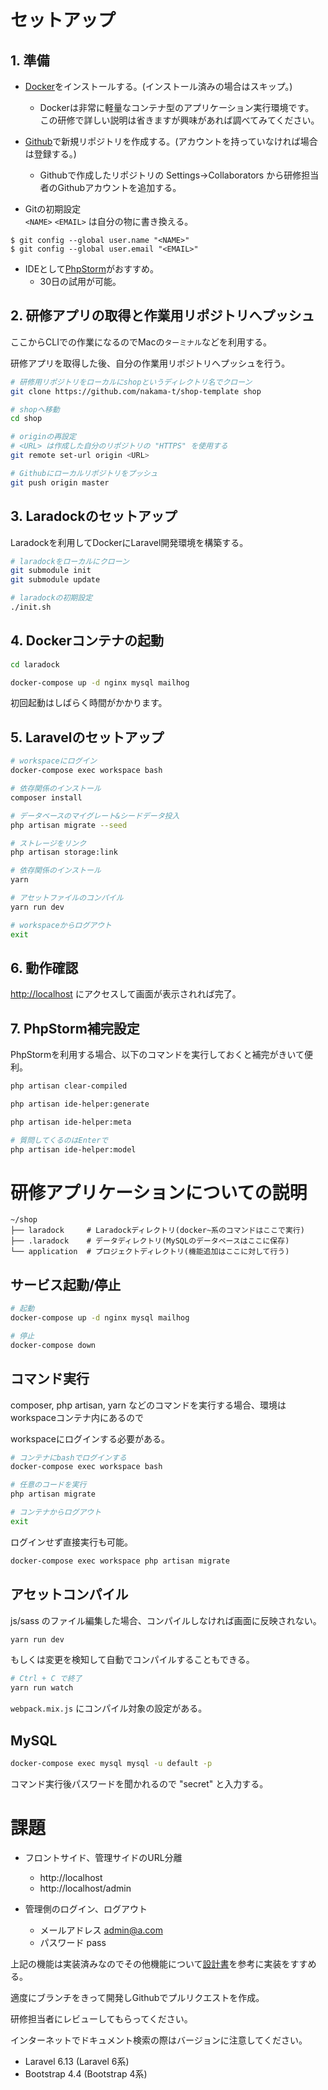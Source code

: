 # セットアップ

## 1. 準備

* [Docker](https://www.docker.com/docker-mac)をインストールする。(インストール済みの場合はスキップ。)
  * Dockerは非常に軽量なコンテナ型のアプリケーション実行環境です。<br>
    この研修で詳しい説明は省きますが興味があれば調べてみてください。

* [Github](https://github.com/)で新規リポジトリを作成する。(アカウントを持っていなければ場合は登録する。)

  * Githubで作成したリポジトリの Settings->Collaborators から研修担当者のGithubアカウントを追加する。

* Gitの初期設定<br>
  `<NAME>` `<EMAIL>` は自分の物に書き換える。
```base
$ git config --global user.name "<NAME>"
$ git config --global user.email "<EMAIL>"
```

* IDEとして[PhpStorm](https://www.jetbrains.com/ja-jp/phpstorm/)がおすすめ。
  * 30日の試用が可能。

## 2. 研修アプリの取得と作業用リポジトリへプッシュ

ここからCLIでの作業になるのでMacの`ターミナル`などを利用する。

研修アプリを取得した後、自分の作業用リポジトリへプッシュを行う。

```bash
# 研修用リポジトリをローカルにshopというディレクトリ名でクローン
git clone https://github.com/nakama-t/shop-template shop

# shopへ移動
cd shop

# originの再設定
# <URL> は作成した自分のリポジトリの "HTTPS" を使用する
git remote set-url origin <URL>

# Githubにローカルリポジトリをプッシュ 
git push origin master
```

## 3. Laradockのセットアップ

Laradockを利用してDockerにLaravel開発環境を構築する。

```bash
# laradockをローカルにクローン
git submodule init
git submodule update

# laradockの初期設定
./init.sh
```

## 4. Dockerコンテナの起動

```bash
cd laradock

docker-compose up -d nginx mysql mailhog
```

初回起動はしばらく時間がかかります。

## 5. Laravelのセットアップ

```bash
# workspaceにログイン
docker-compose exec workspace bash

# 依存関係のインストール
composer install

# データベースのマイグレート&シードデータ投入
php artisan migrate --seed

# ストレージをリンク
php artisan storage:link

# 依存関係のインストール
yarn

# アセットファイルのコンパイル
yarn run dev

# workspaceからログアウト
exit
```

## 6. 動作確認

[http://localhost](http://localhost) にアクセスして画面が表示されれば完了。

## 7. PhpStorm補完設定

PhpStormを利用する場合、以下のコマンドを実行しておくと補完がきいて便利。

```bash
php artisan clear-compiled

php artisan ide-helper:generate

php artisan ide-helper:meta

# 質問してくるのはEnterで
php artisan ide-helper:model
```


# 研修アプリケーションについての説明

```
~/shop
├── laradock     # Laradockディレクトリ(docker~系のコマンドはここで実行)
├── .laradock    # データディレクトリ(MySQLのデータベースはここに保存)
└── application  # プロジェクトディレクトリ(機能追加はここに対して行う)
```

## サービス起動/停止

```bash
# 起動
docker-compose up -d nginx mysql mailhog

# 停止
docker-compose down
```

## コマンド実行

composer, php artisan, yarn などのコマンドを実行する場合、環境はworkspaceコンテナ内にあるので

workspaceにログインする必要がある。

```bash
# コンテナにbashでログインする
docker-compose exec workspace bash

# 任意のコードを実行
php artisan migrate

# コンテナからログアウト
exit
```

ログインせず直接実行も可能。

```bash
docker-compose exec workspace php artisan migrate
```

## アセットコンパイル

js/sass のファイル編集した場合、コンパイルしなければ画面に反映されない。

```bash 
yarn run dev
```

もしくは変更を検知して自動でコンパイルすることもできる。

```bash
# Ctrl + C で終了
yarn run watch
```

`webpack.mix.js` にコンパイル対象の設定がある。

## MySQL

```bash
docker-compose exec mysql mysql -u default -p
```

コマンド実行後パスワードを聞かれるので "secret" と入力する。


# 課題

* フロントサイド、管理サイドのURL分離
  * http://localhost
  * http://localhost/admin

* 管理側のログイン、ログアウト
  * メールアドレス admin@a.com
  * パスワード pass

上記の機能は実装済みなのでその他機能について[設計書](https://drive.google.com/drive/folders/1VFdG8qzfwZx5flaXMUbYZU_Xnvp7yPm5?usp=sharing)を参考に実装をすすめる。

適度にブランチをきって開発しGithubでプルリクエストを作成。

研修担当者にレビューしてもらってください。

インターネットでドキュメント検索の際はバージョンに注意してください。
* Laravel 6.13 (Laravel 6系)
* Bootstrap 4.4 (Bootstrap 4系)
